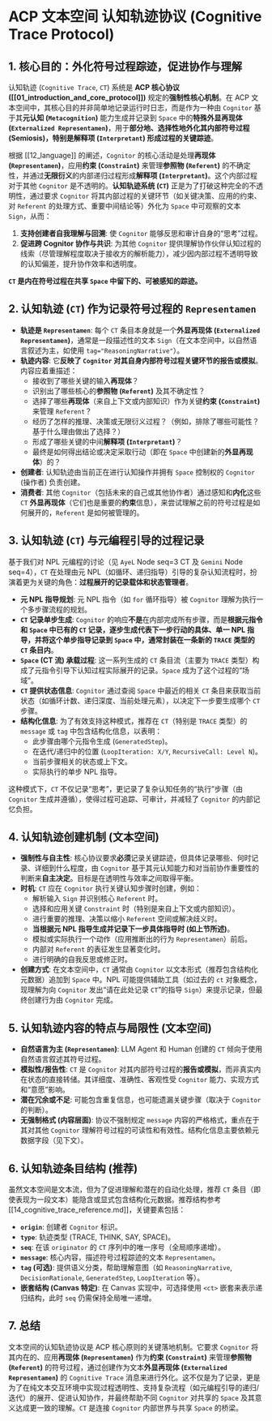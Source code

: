 # ACP 文本空间 认知轨迹协议 (Cognitive Trace Protocol)

## 1. 核心目的：外化符号过程踪迹，促进协作与理解

认知轨迹 (`Cognitive Trace`, `CT`) 系统是 **ACP 核心协议 ([[01_introduction_and_core_protocol]])** 规定的**强制性核心机制**。在 ACP 文本空间中，其核心目的并非简单地记录运行时日志，而是作为一种由 `Cognitor` 基于其**元认知 (`Metacognition`)** 能力生成并记录到 `Space` 中的**特殊外显再现体 (`Externalized Representamen`)**，用于**部分地、选择性地外化其内部符号过程 (Semiosis)，特别是解释项 (`Interpretant`) 形成过程的关键踪迹**。

根据 [[12_language]] 的阐述，`Cognitor` 的核心活动是处理**再现体 (`Representamen`)**，应用**约束 (`Constraint`)** 来管理**参照物 (`Referent`)** 的不确定性，并通过**无限衍义**的内部递归过程形成**解释项 (`Interpretant`)**。这个内部过程对于其他 `Cognitor` 是不透明的。**认知轨迹系统 (`CT`)** 正是为了打破这种完全的不透明性，通过要求 `Cognitor` 将其内部过程的关键环节（如关键决策、应用的约束、对 `Referent` 的处理方式、重要中间结论等）外化为 `Space` 中可观察的文本 `Sign`，从而：

1.  **支持创建者自我理解与回溯**: 使 `Cognitor` 能够反思和审计自身的“思考”过程。
2.  **促进跨 Cognitor 协作与共识**: 为其他 `Cognitor` 提供理解协作伙伴认知过程的线索（尽管理解程度取决于接收方的解析能力），减少因内部过程不透明导致的认知偏差，提升协作效率和透明度。

**`CT` 是内在符号过程在共享 `Space` 中留下的、可被感知的踪迹。**

## 2. 认知轨迹 (`CT`) 作为记录符号过程的 `Representamen`

* **轨迹是 `Representamen`**: 每个 `CT` 条目本身就是一个**外显再现体 (`Externalized Representamen`)**，通常是一段描述性的文本 `Sign`（在文本空间中，以自然语言叙述为主，如使用 `tag="ReasoningNarrative"`）。
* **轨迹内容**: 它**反映了 `Cognitor` 对其自身内部符号过程关键环节的报告或模拟**。内容应着重描述：
    * 接收到了哪些关键的输入**再现体**？
    * 识别出了哪些核心的**参照物 (`Referent`)** 及其不确定性？
    * 选择了哪些**再现体**（来自上下文或内部知识）作为关键**约束 (`Constraint`)** 来管理 `Referent`？
    * 经历了怎样的推理、决策或无限衍义过程？（例如，排除了哪些可能性？基于什么理由做出了选择？）
    * 形成了哪些关键的中间**解释项 (`Interpretant`)**？
    * 最终是如何得出结论或决定采取行动（即在 `Space` 中创建新的**外显再现体**）的？
* **创建者**: 认知轨迹由当前正在进行认知操作并拥有 `Space` 控制权的 `Cognitor` (操作者) 负责创建。
* **消费者**: 其他 `Cognitor`（包括未来的自己或其他协作者）通过感知和**内化**这些 `CT` **外显再现体**（它们也是重要的**约束**信息），来尝试理解之前的符号过程是如何展开的，`Referent` 是如何被管理的。

## 3. 认知轨迹 (`CT`) 与元编程引导的过程记录

基于我们对 NPL 元编程的讨论（见 `AyeL` Node seq=3 CT 及 `Gemini` Node seq=4），`CT` 在处理由元 NPL（如循环、递归指导）引导的复杂认知流程时，扮演着更为关键的角色：**过程展开的记录载体和状态管理者**。

* **元 NPL 指导规划**: 元 NPL 指令（如 `for` 循环指导）被 `Cognitor` 理解为执行一个多步骤流程的规划。
* **`CT` 记录单步生成**: `Cognitor` 的响应**不是**在内部完成所有步骤，而是**根据元指令和 `Space` 中已有的 `CT` 记录，逐步生成代表下一步行动的具体、单一 NPL 指导，并将这个单步指导记录到 `Space` 中，通常封装在一条新的 `TRACE` 类型的 `CT` 条目内**。
* **`Space` (CT 流) 承载过程**: 这一系列生成的 `CT` 条目流（主要为 `TRACE` 类型）构成了元指令引导下认知过程实际展开的记录。`Space` 成为了这个过程的“场域”。
* **`CT` 提供状态信息**: `Cognitor` 通过查阅 `Space` 中最近的相关 `CT` 条目来获取当前状态（如循环计数、递归深度、当前处理元素），以决定下一步要生成哪个 `CT` 步骤。
* **结构化信息**: 为了有效支持这种模式，推荐在 `CT`（特别是 `TRACE` 类型）的 `message` 或 `tag` 中包含结构化信息，以表明：
    * 此步骤由哪个元指令生成 (`GeneratedStep`)。
    * 在迭代/递归中的位置 (`LoopIteration: X/Y`, `RecursiveCall: Level N`)。
    * 当前步骤相关的状态或上下文。
    * 实际执行的单步 NPL 指导。

这种模式下，`CT` 不仅记录“思考”，更记录了复杂认知任务的“执行”步骤（由 `Cognitor` 生成并遵循），使得过程可追踪、可审计，并减轻了 `Cognitor` 的内部记忆负担。

## 4. 认知轨迹创建机制 (文本空间)

* **强制性与自主性**: 核心协议要求**必须**记录关键踪迹，但具体记录哪些、何时记录、详细到什么程度，由 `Cognitor` 基于其元认知能力和对当前协作重要性的判断来**自主决定**。目标是在透明性与效率之间取得平衡。
* **时机**: `CT` 应在 `Cognitor` 执行关键认知步骤时创建，例如：
    * 解析输入 `Sign` 并识别核心 `Referent` 时。
    * 选择和应用关键 `Constraint` 时（特别是来自上下文或内部知识）。
    * 进行重要的推理、决策以缩小 `Referent` 空间或解决歧义时。
    * **当根据元 NPL 指导生成并记录下一步具体指导时 (如上节所述)**。
    * 模拟或实际执行一个动作（应用推断出的行为 `Representamen`）前后。
    * 内部对 `Referent` 的表征发生显著变化时。
    * 进行明确的自我反思或修正时。
* **创建方式**: 在文本空间中，`CT` 通常由 `Cognitor` 以文本形式（推荐包含结构化元数据）追加到 `Space` 中。NPL 可能提供辅助工具（如过去的 `ct` 对象概念，现理解为向 `Cognitor` 发出“请在此处记录 `CT`”的指导 `Sign`）来提示记录，但最终创建行为由 `Cognitor` 完成。

## 5. 认知轨迹内容的特点与局限性 (文本空间)

* **自然语言为主 (`Representamen`)**: LLM Agent 和 Human 创建的 `CT` 倾向于使用自然语言叙述其符号过程。
* **模拟性/报告性**: `CT` 是 `Cognitor` 对其内部符号过程的**报告或模拟**，而非真实内在状态的直接转储。其详细度、准确性、客观性受 `Cognitor` 能力、实现方式和“意愿”影响。
* **潜在冗余或不足**: 可能包含重复信息，也可能遗漏关键步骤（取决于 `Cognitor` 的判断）。
* **无强制格式 (内容层面)**: 协议不强制规定 `message` 内容的严格格式，重点在于其对其他 `Cognitor` 理解符号过程的可读性和有效性。结构化信息主要依赖元数据字段（见下文）。

## 6. 认知轨迹条目结构 (推荐)

虽然文本空间是文本流，但为了促进理解和潜在的自动化处理，推荐 `CT` 条目（即使表现为一段文本）能隐含或显式包含结构化元数据。推荐结构参考 [[14_cognitive_trace_reference.md]]，关键要素包括：

* **`origin`**: 创建者 `Cognitor` 标识。
* **`type`**: 轨迹类型 (TRACE, THINK, SAY, SPACE)。
* **`seq`**: 在该 `originator` 的 `CT` 序列中的唯一序号（全局顺序递增）。
* **`message`**: 核心内容，描述符号过程踪迹的文本 `Representamen`。
* **`tag` (可选)**: 提供语义分类，帮助理解意图（如 `ReasoningNarrative`, `DecisionRationale`, `GeneratedStep`, `LoopIteration` 等）。
* **嵌套结构 (Canvas 特定)**: 在 Canvas 实现中，可选择使用 `<ct>` 嵌套来表示递归结构，此时 `seq` 仍需保持全局唯一递增。

## 7. 总结

文本空间的认知轨迹协议是 ACP 核心原则的关键落地机制。它要求 `Cognitor` 将其内在的、应用**再现体 (`Representamen`)** 作为**约束 (`Constraint`)** 来管理**参照物 (`Referent`)** 的符号过程，通过创建作为文本**外显再现体 (`Externalized Representamen`)** 的 `Cognitive Trace` 消息来进行外化。这不仅是为了记录，更是为了在纯文本交互环境中实现过程透明性、支持复杂流程（如元编程引导的递归/迭代）的展开、促进认知协作，并最终帮助不同 `Cognitor` 对共享的 `Space` 及其意义达成更一致的理解。`CT` 是连接 `Cognitor` 内部世界与共享 `Space` 的桥梁。